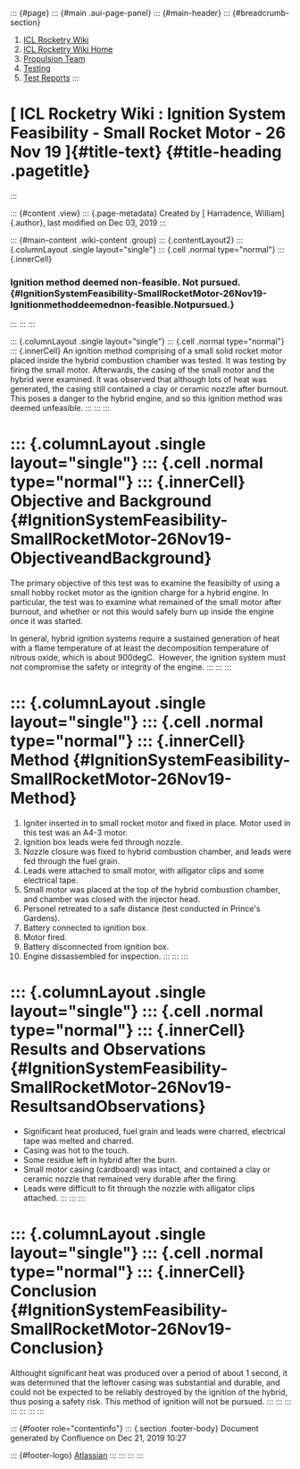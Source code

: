 ::: {#page}
::: {#main .aui-page-panel}
::: {#main-header}
::: {#breadcrumb-section}
1.  [ICL Rocketry Wiki](index.html)
2.  [ICL Rocketry Wiki Home](ICL-Rocketry-Wiki-Home_142270843.html)
3.  [Propulsion Team](Propulsion-Team_142270885.html)
4.  [Testing](Testing_142273730.html)
5.  [Test Reports](Test-Reports_142273564.html)
:::

[ ICL Rocketry Wiki : Ignition System Feasibility - Small Rocket Motor - 26 Nov 19 ]{#title-text} {#title-heading .pagetitle}
=================================================================================================
:::

::: {#content .view}
::: {.page-metadata}
Created by [ Harradence, William]{.author}, last modified on Dec 03,
2019
:::

::: {#main-content .wiki-content .group}
::: {.contentLayout2}
::: {.columnLayout .single layout="single"}
::: {.cell .normal type="normal"}
::: {.innerCell}
### Ignition method deemed non-feasible. Not pursued. {#IgnitionSystemFeasibility-SmallRocketMotor-26Nov19-Ignitionmethoddeemednon-feasible.Notpursued.}
:::
:::
:::

::: {.columnLayout .single layout="single"}
::: {.cell .normal type="normal"}
::: {.innerCell}
An ignition method comprising of a small solid rocket motor placed
inside the hybrid combustion chamber was tested. It was testing by
firing the small motor. Afterwards, the casing of the small motor and
the hybrid were examined. It was observed that although lots of heat was
generated, the casing still contained a clay or ceramic nozzle after
burnout. This poses a danger to the hybrid engine, and so this ignition
method was deemed unfeasible.
:::
:::
:::

::: {.columnLayout .single layout="single"}
::: {.cell .normal type="normal"}
::: {.innerCell}
Objective and Background {#IgnitionSystemFeasibility-SmallRocketMotor-26Nov19-ObjectiveandBackground}
========================

The primary objective of this test was to examine the feasibilty of
using a small hobby rocket motor as the ignition charge for a hybrid
engine. In particular, the test was to examine what remained of the
small motor after burnout, and whether or not this would safely burn up
inside the engine once it was started.

In general, hybrid ignition systems require a sustained generation of
heat with a flame temperature of at least the decomposition temperature
of nitrous oxide, which is about 900degC.  However, the ignition system
must not compromise the safety or integrity of the engine.
:::
:::
:::

::: {.columnLayout .single layout="single"}
::: {.cell .normal type="normal"}
::: {.innerCell}
Method {#IgnitionSystemFeasibility-SmallRocketMotor-26Nov19-Method}
======

1.  Igniter inserted in to small rocket motor and fixed in place. Motor
    used in this test was an A4-3 motor.
2.  Ignition box leads were fed through nozzle.
3.  Nozzle closure was fixed to hybrid combustion chamber, and leads
    were fed through the fuel grain.
4.  Leads were attached to small motor, with alligator clips and some
    electrical tape.
5.  Small motor was placed at the top of the hybrid combustion chamber,
    and chamber was closed with the injector head.
6.  Personel retreated to a safe distance (test conducted in Prince\'s
    Gardens).
7.  Battery connected to ignition box.
8.  Motor fired.
9.  Battery disconnected from ignition box.
10. Engine dissassembled for inspection.
:::
:::
:::

::: {.columnLayout .single layout="single"}
::: {.cell .normal type="normal"}
::: {.innerCell}
Results and Observations {#IgnitionSystemFeasibility-SmallRocketMotor-26Nov19-ResultsandObservations}
========================

-   Significant heat produced, fuel grain and leads were charred,
    electrical tape was melted and charred.
-   Casing was hot to the touch.
-   Some residue left in hybrid after the burn.
-   Small motor casing (cardboard) was intact, and contained a clay or
    ceramic nozzle that remained very durable after the firing.
-   Leads were difficult to fit through the nozzle with alligator clips
    attached.
:::
:::
:::

::: {.columnLayout .single layout="single"}
::: {.cell .normal type="normal"}
::: {.innerCell}
Conclusion {#IgnitionSystemFeasibility-SmallRocketMotor-26Nov19-Conclusion}
==========

Althought significant heat was produced over a period of about 1 second,
it was determined that the leftover casing was substantial and durable,
and could not be expected to be reliably destroyed by the ignition of
the hybrid, thus posing a safety risk. This method of ignition will not
be pursued.
:::
:::
:::
:::
:::
:::
:::

::: {#footer role="contentinfo"}
::: {.section .footer-body}
Document generated by Confluence on Dec 21, 2019 10:27

::: {#footer-logo}
[Atlassian](http://www.atlassian.com/)
:::
:::
:::
:::
